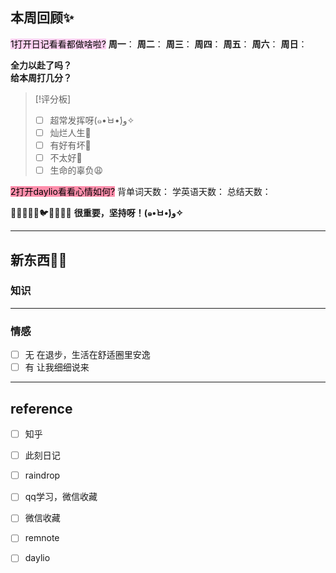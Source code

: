 ## 本周回顾✨
<mark style="background: #FFB8EBA6;">1打开日记看看都做啥啦?</mark>
**周一**：
**周二**：
**周三**：
**周四**：
**周五**：
**周六**：
**周日**：


**全力以赴了吗？**  
**给本周打几分？**

> [!评分板]
> - [ ] 超常发挥呀(๑•̀ㅂ•́)و✧
> - [ ] 灿烂人生🌊
> - [ ] 有好有坏🥴
> - [ ] 不太好🫤
> - [ ] 生命的辜负😩

<mark style="background: #FF5582A6;">2打开daylio看看心情如何?</mark>
背单词天数：
学英语天数：
总结天数：

🐼🐶🐒🐸🐥🐦🦈🐠🐋🦙
**很重要，坚持呀！(๑•̀ㅂ•́)و✧**

---

## 新东西👩‍🎓

### 知识


---
### 情感
- [ ] 无
在退步，生活在舒适圈里安逸
- [ ] 有
让我细细说来

---
## reference
- [ ] 知乎
- [ ] 此刻日记
- [ ] raindrop
- [ ] qq学习，微信收藏
- [ ] 微信收藏
- [ ] remnote
- [ ] daylio




